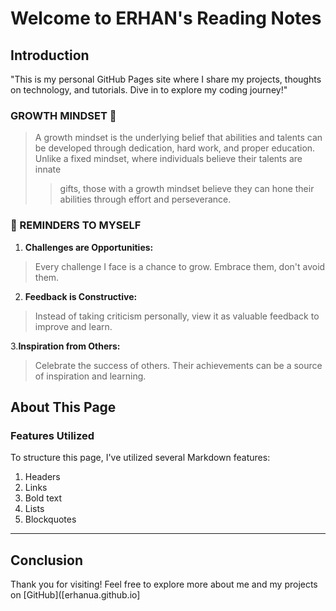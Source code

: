 # Welcome to ERHAN's Reading Notes
## Introduction
"This is my personal GitHub Pages site where I share my projects, thoughts on technology, and tutorials. Dive in to explore my coding journey!"

### GROWTH MINDSET 🌱
>A growth mindset is the underlying belief that abilities and talents can be developed through dedication, hard work, and proper education. Unlike a fixed mindset, where individuals believe their talents are innate
>
>>gifts, those with a growth mindset believe they can hone their abilities through effort and perseverance.

### 📌 REMINDERS TO MYSELF

1. **Challenges are Opportunities:**
>Every challenge I face is a chance to grow. Embrace them, don't avoid them.

2. **Feedback is Constructive:**
>Instead of taking criticism personally, view it as valuable feedback to improve and learn.

3.**Inspiration from Others:**
>Celebrate the success of others. Their achievements can be a source of inspiration and learning.

## About This Page

### Features Utilized
To structure this page, I've utilized several Markdown features:

1. Headers
2. Links
3. Bold text
4. Lists
5. Blockquotes

---

## Conclusion
Thank you for visiting! Feel free to explore more about me and my projects on [GitHub]([erhanua.github.io]

